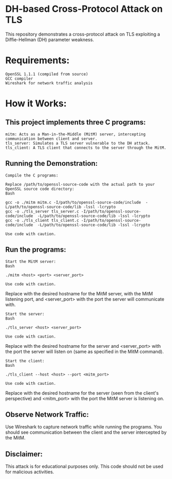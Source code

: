 # DH-based Cross-Protocol Attack on TLS

This repository demonstrates a cross-protocol attack on TLS exploiting a Diffie-Hellman (DH) parameter weakness.

# Requirements:

    OpenSSL 1.1.1 (compiled from source)
    GCC compiler
    Wireshark for network traffic analysis

# How it Works:

## This project implements three C programs:

    mitm: Acts as a Man-in-the-Middle (MitM) server, intercepting communication between client and server.
    tls_server: Simulates a TLS server vulnerable to the DH attack.
    tls_client: A TLS client that connects to the server through the MitM.

## Running the Demonstration:

    Compile the C programs:

    Replace /path/to/openssl-source-code with the actual path to your OpenSSL source code directory:
    Bash

    gcc -o ./mitm mitm.c -I/path/to/openssl-source-code/include  -L/path/to/openssl-source-code/lib -lssl -lcrypto
    gcc -o ./tls_server tls_server.c -I/path/to/openssl-source-code/include  -L/path/to/openssl-source-code/lib -lssl -lcrypto
    gcc -o ./tls_client tls_client.c -I/path/to/openssl-source-code/include  -L/path/to/openssl-source-code/lib -lssl -lcrypto

    Use code with caution.

## Run the programs:

    Start the MitM server:
    Bash

    ./mitm <host> <port> <server_port>

    Use code with caution.

Replace <host> with the desired hostname for the MitM server, <port> with the MitM listening port, and <server_port> with the port the server will communicate with.

```
Start the server:
Bash

./tls_server <host> <server_port>

Use code with caution.
```

Replace <host> with the desired hostname for the server and <server_port> with the port the server will listen on (same as specified in the MitM command).

```
Start the client:
Bash

./tls_client --host <host> --port <mitm_port>

Use code with caution.
```

Replace <host> with the desired hostname for the server (seen from the client's perspective) and <mitm_port> with the port the MitM server is listening on.

## Observe Network Traffic:

  Use Wireshark to capture network traffic while running the programs. You should see communication between the client and the server intercepted by the MitM.

## Disclaimer:

This attack is for educational purposes only. This code should not be used for malicious activities.
